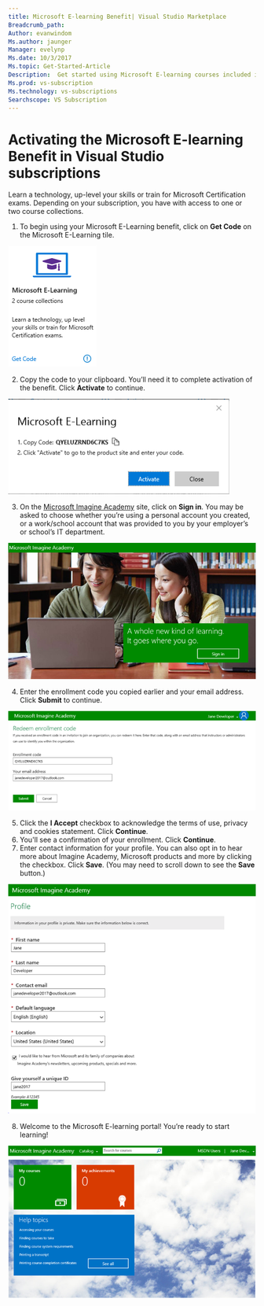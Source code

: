 ```yaml
---
title: Microsoft E-learning Benefit| Visual Studio Marketplace
Breadcrumb_path: 
Author: evanwindom
Ms.author: jaunger
Manager: evelynp
Ms.date: 10/3/2017
Ms.topic: Get-Started-Article
Description:  Get started using Microsoft E-learning courses included in your Visual Studio subscription.
Ms.prod: vs-subscription
Ms.technology: vs-subscriptions
Searchscope: VS Subscription
---
```


# Activating the Microsoft E-learning Benefit in Visual Studio subscriptions

Learn a technology, up-level your skills or train for Microsoft Certification exams.  Depending on your subscription, you have with access to one or two course collections.  

1.	To begin using your Microsoft E-Learning benefit, click on **Get Code** on the Microsoft E-Learning tile. 

![Microsoft E-learning Benefit Tile](_img\vs-elearn\vs-elearn-tile.png)

2.	Copy the code to your clipboard.  You’ll need it to complete activation of the benefit.  Click **Activate** to continue. 

![Microsoft E-learning Benefit Get Code](_img\vs-elearn\vs-elearn-get-code.png)

3.	On the [Microsoft Imagine Academy](https://imagineacademy.microsoft.com/AccessCodeRedemption/enrollmentcode?channelid=6) site, click on **Sign in**.  You may be asked to choose whether you’re using a personal account you created, or a work/school account that was provided to you by your employer’s or school’s IT department. 

![Microsoft E-learning Benefit Sign In](_img\vs-elearn\vs-elearn-imagine-resized.png)

4.	Enter the enrollment code you copied earlier and your email address.  Click **Submit** to continue.  

![Microsoft E-learning Benefit Redeem Code](_img\vs-elearn\vs-elearn-enter-code-resized.png)

5.	Click the **I Accept** checkbox to acknowledge the terms of use, privacy and cookies statement.  Click **Continue**.  
6.	You'll see a confirmation of your enrollment.  Click **Continue**.  
7.	Enter contact information for your profile.  You can also opt in to hear more about Imagine Academy, Microsoft products and more by clicking the checkbox.  Click **Save**.  (You may need to scroll down to see the **Save** button.)

![Microsoft E-learning Benefit Profile](_img\vs-elearn\vs-elearn-full-profile.png)

8.	Welcome to the Microsoft E-learning portal! You’re ready to start learning!

![Microsoft E-learning Benefit Portal](_img\vs-elearn\vs-elearn-portal.png)
